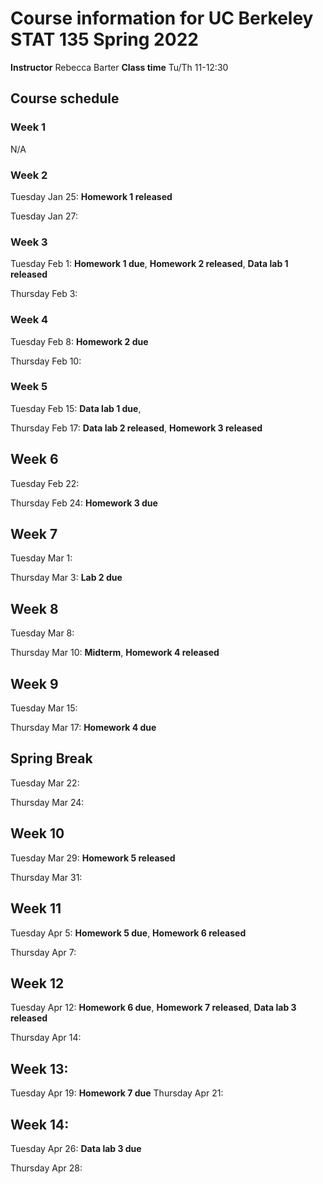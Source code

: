 # Course information for UC Berkeley STAT 135 Spring 2022

**Instructor** Rebecca Barter
**Class time** Tu/Th 11-12:30

## Course schedule


### Week 1

N/A

### Week 2

Tuesday Jan 25: **Homework 1 released**

Tuesday Jan 27:

### Week 3

Tuesday Feb 1: **Homework 1 due**, **Homework 2 released**, **Data lab 1 released**

Thursday Feb 3:

### Week 4

Tuesday Feb 8: **Homework 2 due**

Thursday Feb 10:

### Week 5

Tuesday Feb 15: **Data lab 1 due**,

Thursday Feb 17: **Data lab 2 released**, **Homework 3 released**

## Week 6

Tuesday Feb 22:

Thursday Feb 24: **Homework 3 due**

## Week 7

Tuesday Mar 1:

Thursday Mar 3: **Lab 2 due**

## Week 8

Tuesday Mar 8:

Thursday Mar 10: **Midterm**, **Homework 4 released**

## Week 9

Tuesday Mar 15:

Thursday Mar 17: **Homework 4 due**

## Spring Break

Tuesday Mar 22:

Thursday Mar 24:

## Week 10

Tuesday Mar 29: **Homework 5 released**

Thursday Mar 31:

## Week 11

Tuesday Apr 5: **Homework 5 due**, **Homework 6 released**

Thursday Apr 7:

## Week 12

Tuesday Apr 12: **Homework 6 due**, **Homework 7 released**, **Data lab 3 released**

Thursday Apr 14:

## Week 13:

Tuesday Apr 19: **Homework 7 due**
Thursday Apr 21:

## Week 14:

Tuesday Apr 26: **Data lab 3 due**

Thursday Apr 28:
